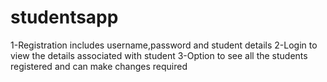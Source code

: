 # studentsapp

1-Registration includes username,password and student details
2-Login to view the details associated with student
3-Option to see all the students registered and can make changes required
